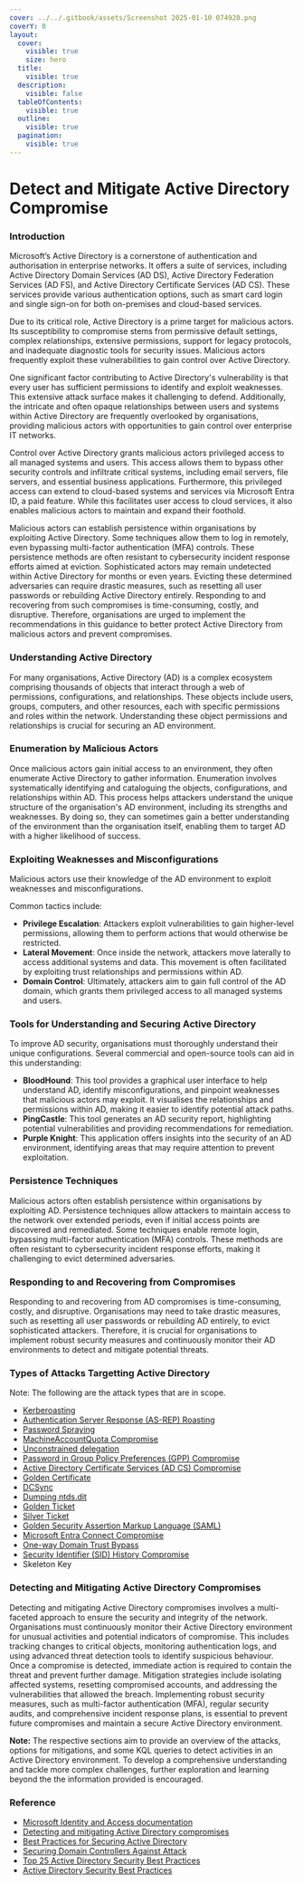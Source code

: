 ```yaml
---
cover: ../../.gitbook/assets/Screenshot 2025-01-10 074920.png
coverY: 0
layout:
  cover:
    visible: true
    size: hero
  title:
    visible: true
  description:
    visible: false
  tableOfContents:
    visible: true
  outline:
    visible: true
  pagination:
    visible: true
---
```


# Detect and Mitigate Active Directory Compromise

### **Introduction**

Microsoft’s Active Directory is a cornerstone of authentication and authorisation in enterprise networks. It offers a suite of services, including Active Directory Domain Services (AD DS), Active Directory Federation Services (AD FS), and Active Directory Certificate Services (AD CS). These services provide various authentication options, such as smart card login and single sign-on for both on-premises and cloud-based services.

Due to its critical role, Active Directory is a prime target for malicious actors. Its susceptibility to compromise stems from permissive default settings, complex relationships, extensive permissions, support for legacy protocols, and inadequate diagnostic tools for security issues. Malicious actors frequently exploit these vulnerabilities to gain control over Active Directory.

One significant factor contributing to Active Directory's vulnerability is that every user has sufficient permissions to identify and exploit weaknesses. This extensive attack surface makes it challenging to defend. Additionally, the intricate and often opaque relationships between users and systems within Active Directory are frequently overlooked by organisations, providing malicious actors with opportunities to gain control over enterprise IT networks.

Control over Active Directory grants malicious actors privileged access to all managed systems and users. This access allows them to bypass other security controls and infiltrate critical systems, including email servers, file servers, and essential business applications. Furthermore, this privileged access can extend to cloud-based systems and services via Microsoft Entra ID, a paid feature. While this facilitates user access to cloud services, it also enables malicious actors to maintain and expand their foothold.

Malicious actors can establish persistence within organisations by exploiting Active Directory. Some techniques allow them to log in remotely, even bypassing multi-factor authentication (MFA) controls. These persistence methods are often resistant to cybersecurity incident response efforts aimed at eviction. Sophisticated actors may remain undetected within Active Directory for months or even years. Evicting these determined adversaries can require drastic measures, such as resetting all user passwords or rebuilding Active Directory entirely. Responding to and recovering from such compromises is time-consuming, costly, and disruptive. Therefore, organisations are urged to implement the recommendations in this guidance to better protect Active Directory from malicious actors and prevent compromises.

### **Understanding Active Directory**

For many organisations, Active Directory (AD) is a complex ecosystem comprising thousands of objects that interact through a web of permissions, configurations, and relationships. These objects include users, groups, computers, and other resources, each with specific permissions and roles within the network. Understanding these object permissions and relationships is crucial for securing an AD environment.

### Enumeration by Malicious Actors

Once malicious actors gain initial access to an environment, they often enumerate Active Directory to gather information. Enumeration involves systematically identifying and cataloguing the objects, configurations, and relationships within AD. This process helps attackers understand the unique structure of the organisation's AD environment, including its strengths and weaknesses. By doing so, they can sometimes gain a better understanding of the environment than the organisation itself, enabling them to target AD with a higher likelihood of success.

### Exploiting Weaknesses and Misconfigurations

Malicious actors use their knowledge of the AD environment to exploit weaknesses and misconfigurations.&#x20;

Common tactics include:

* **Privilege Escalation**: Attackers exploit vulnerabilities to gain higher-level permissions, allowing them to perform actions that would otherwise be restricted.
* **Lateral Movement**: Once inside the network, attackers move laterally to access additional systems and data. This movement is often facilitated by exploiting trust relationships and permissions within AD.
* **Domain Control**: Ultimately, attackers aim to gain full control of the AD domain, which grants them privileged access to all managed systems and users.

### Tools for Understanding and Securing Active Directory

To improve AD security, organisations must thoroughly understand their unique configurations. Several commercial and open-source tools can aid in this understanding:

* **BloodHound**: This tool provides a graphical user interface to help understand AD, identify misconfigurations, and pinpoint weaknesses that malicious actors may exploit. It visualises the relationships and permissions within AD, making it easier to identify potential attack paths.
* **PingCastle**: This tool generates an AD security report, highlighting potential vulnerabilities and providing recommendations for remediation.
* **Purple Knight**: This application offers insights into the security of an AD environment, identifying areas that may require attention to prevent exploitation.

### Persistence Techniques

Malicious actors often establish persistence within organisations by exploiting AD. Persistence techniques allow attackers to maintain access to the network over extended periods, even if initial access points are discovered and remediated. Some techniques enable remote login, bypassing multi-factor authentication (MFA) controls. These methods are often resistant to cybersecurity incident response efforts, making it challenging to evict determined adversaries.

### Responding to and Recovering from Compromises

Responding to and recovering from AD compromises is time-consuming, costly, and disruptive. Organisations may need to take drastic measures, such as resetting all user passwords or rebuilding AD entirely, to evict sophisticated attackers. Therefore, it is crucial for organisations to implement robust security measures and continuously monitor their AD environments to detect and mitigate potential threats.

### Types of Attacks Targetting Active Directory

Note: The following are the attack types that are in scope.

* [Kerberoasting ](kerberoasting.md)
* [Authentication Server Response (AS-REP) Roasting ](../detect-and-mitigate-active-directory-compromise/authentication-server-response-as-rep-roasting.md)
* [Password Spraying ](password-spraying.md)
* [MachineAccountQuota Compromise](machineaccountquota-compromise.md)
* [Unconstrained delegation](unconstrained-delegation.md)
* [Password in Group Policy Preferences (GPP) Compromise](password-in-group-policy-preferences-gpp-compromise.md)
* [Active Directory Certificate Services (AD CS) Compromise](active-directory-certificate-services-ad-cs-compromise.md)
* [Golden Certificate](golden-certificate.md)
* [DCSync ](dcsync.md)
* [Dumping ntds.dit](dumping-ntds.dit.md)
* [Golden Ticket](golden-ticket.md)
* [Silver Ticket](silver-ticket.md)
* [Golden Security Assertion Markup Language (SAML)](../detect-and-mitigate-active-directory-compromise/golden-security-assertion-markup-language-saml.md)
* [Microsoft Entra Connect Compromise](../detect-and-mitigate-active-directory-compromise/microsoft-entra-connect-compromise.md)
* [One-way Domain Trust Bypass ](../detect-and-mitigate-active-directory-compromise/one-way-domain-trust-bypass.md)
* [Security Identifier (SID) History Compromise ](../detect-and-mitigate-active-directory-compromise/security-identifier-sid-history-compromise.md)
* Skeleton Key

### Detecting and Mitigating Active Directory Compromises

Detecting and mitigating Active Directory compromises involves a multi-faceted approach to ensure the security and integrity of the network. Organisations must continuously monitor their Active Directory environment for unusual activities and potential indicators of compromise. This includes tracking changes to critical objects, monitoring authentication logs, and using advanced threat detection tools to identify suspicious behaviour. Once a compromise is detected, immediate action is required to contain the threat and prevent further damage. Mitigation strategies include isolating affected systems, resetting compromised accounts, and addressing the vulnerabilities that allowed the breach. Implementing robust security measures, such as multi-factor authentication (MFA), regular security audits, and comprehensive incident response plans, is essential to prevent future compromises and maintain a secure Active Directory environment.

**Note:** The respective sections aim to provide an overview of the attacks, options for mitigations, and some KQL queries to detect activities in an Active Directory environment. To develop a comprehensive understanding and tackle more complex challenges, further exploration and learning beyond the the information provided is encouraged.

### Reference

* [Microsoft Identity and Access documentation](https://learn.microsoft.com/en-au/windows-server/identity/identity-and-access)
* [Detecting and mitigating Active Directory compromises](https://www.cyber.gov.au/resources-business-and-government/maintaining-devices-and-systems/system-hardening-and-administration/system-hardening/detecting-and-mitigating-active-directory-compromises?ref=search)
* [Best Practices for Securing Active Directory](https://learn.microsoft.com/en-us/windows-server/identity/ad-ds/plan/security-best-practices/best-practices-for-securing-active-directory)
* [Securing Domain Controllers Against Attack](https://learn.microsoft.com/en-us/windows-server/identity/ad-ds/plan/security-best-practices/securing-domain-controllers-against-attack)
* [Top 25 Active Directory Security Best Practices](https://activedirectorypro.com/active-directory-security-best-practices/)
* [Active Directory Security Best Practices](https://www.netwrix.com/active-directory-best-practices.html)
